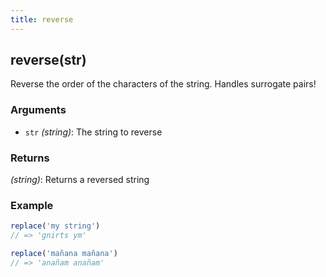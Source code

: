 ```yaml
---
title: reverse
---
```


## reverse(str)

Reverse the order of the characters of the string. Handles surrogate pairs!


### Arguments
* `str` *(string)*: The string to reverse

### Returns
*(string)*: Returns a reversed string 


### Example
```js
replace('my string')
// => 'gnirts ym'

replace('mañana mañana')
// => 'anañam anañam'
```

